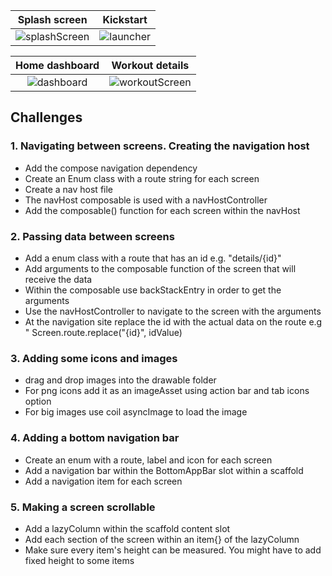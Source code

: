 Splash screen             |  Kickstart        |
:-------------------------:|:-------------------------:
![splashScreen](https://github.com/user-attachments/assets/3b9dc800-0933-47e8-8f2b-94a26524b971)  |  ![launcher](https://github.com/user-attachments/assets/052fd293-b5e2-499f-89c2-cb6da17e8824) | 

Home dashboard           |  Workout details         |
:-------------------------:|:-------------------------:
![dashboard](https://github.com/user-attachments/assets/338625d1-ecd0-4474-82f2-3ed99252e007)| ![workoutScreen](https://github.com/user-attachments/assets/2a4ed554-42fd-4de3-b740-c2581ce51beb)
  

## Challenges

### 1. Navigating between screens. Creating the navigation host

- Add the compose navigation dependency
- Create an Enum class with a route string for each screen
- Create a nav host file
- The navHost composable is used with a navHostController
- Add the composable() function for each screen within the navHost

### 2. Passing data between screens

- Add a enum class with a route that has an id e.g. "details/{id}"
- Add arguments to the composable function of the screen that will receive the data
- Within the composable use backStackEntry in order to get the arguments
- Use the navHostController to navigate to the screen with the arguments
- At the navigation site replace the id with the actual data on the route e.g "
  Screen.route.replace("{id}", idValue)

### 3. Adding some icons and images

- drag and drop images into the drawable folder
- For png icons add it as an imageAsset using action bar and tab icons option
- For big images use coil asyncImage to load the image

### 4. Adding a bottom navigation bar

- Create an enum with a route, label and icon for each screen
- Add a navigation bar within the BottomAppBar slot within a scaffold
- Add a navigation item for each screen

### 5. Making a screen scrollable

- Add a lazyColumn within the scaffold content slot
- Add each section of the screen within an item{} of the lazyColumn
- Make sure every item's height can be measured. You might have to add fixed height to some items
